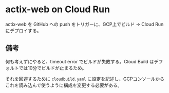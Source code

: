# actix-web on Cloud Run

actix-web を GitHub への push をトリガーに、GCP上でビルド -> Cloud Run にデプロイする。

## 備考
何も考えずにやると、timeout error でビルドが失敗する。Cloud Build はデフォルトでは10分でビルドが止まるため。

それを回避するために `cloudbuild.yaml` に設定を記述し、GCPコンソールからこれを読み込んで使うように構成を変更する必要がある。
